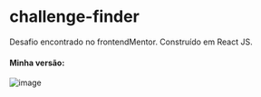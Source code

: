 # challenge-finder
Desafio encontrado no frontendMentor. Construído em React JS.


#### Minha versão:

![image](https://user-images.githubusercontent.com/66935004/131235375-7b10e2b1-98bb-49f3-b8d4-fa96fdbecfc8.png)
